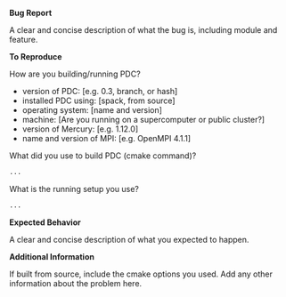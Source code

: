 **Bug Report**

A clear and concise description of what the bug is, including module and feature.

**To Reproduce**

How are you building/running PDC?

- version of PDC: [e.g. 0.3, branch, or hash]
- installed PDC using: [spack, from source]
- operating system: [name and version]
- machine: [Are you running on a supercomputer or public cluster?]
- version of Mercury: [e.g. 1.12.0]
- name and version of MPI: [e.g. OpenMPI 4.1.1]

What did you use to build PDC (cmake command)?

```bash
...
```

What is the running setup you use?

```bash
...
```

**Expected Behavior**

A clear and concise description of what you expected to happen.

**Additional Information**

If built from source, include the cmake options you used.
Add any other information about the problem here.
